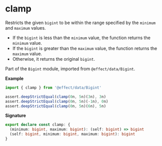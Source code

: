 # clamp

Restricts the given `bigint` to be within the range specified by the `minimum` and `maximum` values.

- If the `bigint` is less than the `minimum` value, the function returns the `minimum` value.
- If the `bigint` is greater than the `maximum` value, the function returns the `maximum` value.
- Otherwise, it returns the original `bigint`.

Part of the `Bigint` module, imported from `@effect/data/Bigint`.

**Example**

```ts
import { clamp } from '@effect/data/Bigint'

assert.deepStrictEqual(clamp(0n, 5n)(3n), 3n)
assert.deepStrictEqual(clamp(0n, 5n)(-1n), 0n)
assert.deepStrictEqual(clamp(0n, 5n)(6n), 5n)
```

**Signature**

```ts
export declare const clamp: {
  (minimum: bigint, maximum: bigint): (self: bigint) => bigint
  (self: bigint, minimum: bigint, maximum: bigint): bigint
}
```
